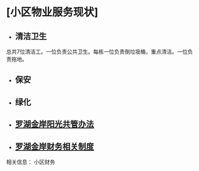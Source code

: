 
# [小区物业服务现状]



- ## 清洁卫生
总共7位清洁工。一位负责公共卫生。每栋一位负责倒垃圾桶，重点清洁。一位负责拖地。



- ## 保安
- ## 绿化
- ## [罗湖金岸阳光共管办法](./management)
- ## [罗湖金岸财务相关制度](./financial)

相关信息：
小区财务




<!--

# [业主寻找组织](/contact)
# 小区物业服务情况

- ## [罗湖金岸物业管理服务合同补充协议](/document/罗湖金岸物业管理服务合同补充协议.pdf)

## 清洁卫生

## 电梯

-->



